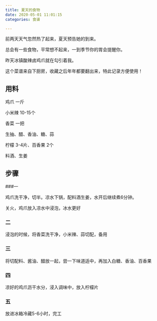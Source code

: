 ```yaml
---
title: 夏天的食物
date: 2020-05-01 11:01:15
categories: 食谱

---
```


前两天天气忽然热了起来，夏天预告她的到来。

总会有一些食物，平常想不起来，一到季节你的胃会提醒你。

昨天冰镇酸辣卤鸡爪就在勾引着我。

这个菜谱来自下厨房，收藏之后年年都要翻出来，特此记录方便使用！

## 用料

鸡爪   一斤

小米辣 10-15个

香菜  一把

生抽、醋、香油、糖、蒜

柠檬 3-4片、百香果 2个

料酒、生姜

## 步骤

###一

鸡爪洗干净，切半。凉水下锅，配料酒生姜，水开后继续煮6分钟。

关火，鸡爪放入凉水中浸泡，冰水更好

### 二

浸泡的时候，将香菜洗干净，小米辣、蒜切配，备用

### 三

将切配料、酱油、醋放一起，尝一下味道适中，再加入白糖、香油、百香果

### 四

凉好的鸡爪沥干水分，浸入调味中，放入柠檬片

### 五

放进冰箱冷藏5-6小时，完工